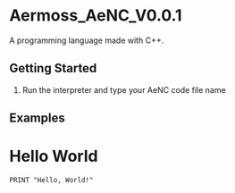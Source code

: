 # Aermoss_AeNC_V0.0.1
A programming language made with C++.

## Getting Started
1) Run the interpreter and type your AeNC code file name

## Examples
# Hello World
``` basic
PRINT "Hello, World!"
```
